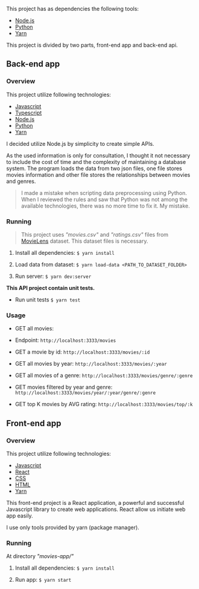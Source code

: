 This project has as dependencies the following tools:
-  [Node.js](https://nodejs.org/en/)
- [Python](https://www.python.org/)
- [Yarn](https://yarnpkg.com/)

This project is divided by two parts, front-end app and back-end api.

## Back-end app

### Overview
This project utilize following technologies:
- [Javascript](https://www.javascript.com/)
- [Typescript](https://www.typescriptlang.org/)
- [Node.js](https://nodejs.org/en/)
- [Python](https://www.python.org/)
- [Yarn](https://yarnpkg.com/)

I decided utilize Node.js by simplicity to create simple APIs.

As the used information is only for consultation, I thought it not necessary to include the cost of time and the complexity of maintaining a database system. The program loads the data from two json files, one file stores movies information and other file stores the relationships between movies and genres.

> I made a mistake when scripting data preprocessing using Python. When I reviewed the rules and saw that Python was not among the available technologies, there was no more time to fix it. My mistake.

### Running

> This project uses *"movies.csv"* and *"ratings.csv"* files from [MovieLens](https://grouplens.org/datasets/movielens/) dataset. This dataset files is necessary.

1) Install all dependencies:
`$ yarn install`

2) Load data from dataset:
`$ yarn load-data <PATH_TO_DATASET_FOLDER>`

3) Run server:
`$ yarn dev:server`


**This API project contain unit tests.**
- Run unit tests
`$ yarn test`

### Usage
- GET all movies:
- Endpoint: `http://localhost:3333/movies`

- GET a movie by id:
`http://localhost:3333/movies/:id`

- GET all movies by year:
`http://localhost:3333/movies/:year`

- GET all movies of a genre:
`http://localhost:3333/movies/genre/:genre`

- GET movies filtered by year and genre:
`http://localhost:3333/movies/year/:year/genre/:genre`

- GET top K movies by AVG rating:
`http://localhost:3333/movies/top/:k`

## Front-end app

### Overview
This project utilize following technologies:
- [Javascript](https://www.javascript.com/)
- [React](https://reactjs.org/)
- [CSS](https://www.w3.org/Style/CSS/Overview.en.html)
- [HTML](https://html.com/)
- [Yarn](https://yarnpkg.com/)

This front-end project is a React application, a powerful and successful Javascript library to create web applications. React allow us initiate web app easily.

I use only tools provided by  yarn (package manager).

### Running
At directory  *"movies-app/"*

1) Install all dependencies:
`$ yarn install`

2) Run app:
`$ yarn start`
